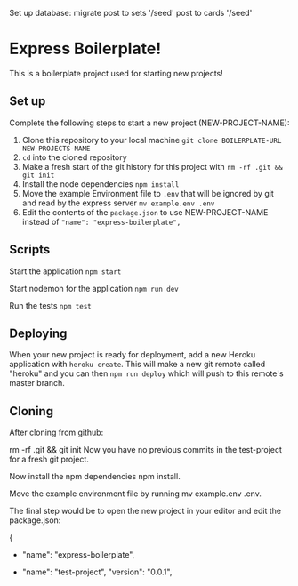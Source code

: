Set up database:
migrate
post to sets '/seed'
post to cards '/seed'



# Express Boilerplate!

This is a boilerplate project used for starting new projects!

## Set up

Complete the following steps to start a new project (NEW-PROJECT-NAME):

1. Clone this repository to your local machine `git clone BOILERPLATE-URL NEW-PROJECTS-NAME`
2. `cd` into the cloned repository
3. Make a fresh start of the git history for this project with `rm -rf .git && git init`
4. Install the node dependencies `npm install`
5. Move the example Environment file to `.env` that will be ignored by git and read by the express server `mv example.env .env`
6. Edit the contents of the `package.json` to use NEW-PROJECT-NAME instead of `"name": "express-boilerplate",`

## Scripts

Start the application `npm start`

Start nodemon for the application `npm run dev`

Run the tests `npm test`

## Deploying

When your new project is ready for deployment, add a new Heroku application with `heroku create`. This will make a new git remote called "heroku" and you can then `npm run deploy` which will push to this remote's master branch.

## Cloning
After cloning from github:

rm -rf .git && git init
Now you have no previous commits in the test-project for a fresh git project.

Now install the npm dependencies npm install.

Move the example environment file by running mv example.env .env.

The final step would be to open the new project in your editor and edit the package.json:

  {
-   "name": "express-boilerplate",
+   "name": "test-project",
    "version": "0.0.1",